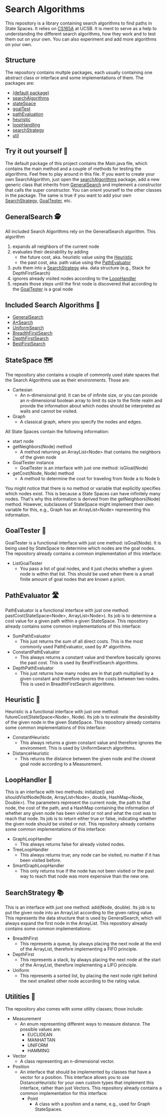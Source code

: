 # Search Algorithms

This repository is a library containing search algorithms to find paths in State Spaces. It relies on [CS165A](https://sites.cs.ucsb.edu/~xyan/classes/CS165A-2024fall/syllabus.html) at UCSB. It is ment to serve as a help to understanding the different search algorithms, how they work and to test them out on your own. You can also experiment and add more algorithms on your own.

## Structure
The repository contains multple packages, each usually containing one abstract class or interface and some implementations of them. The packages are:
* [(default package)](#try-it-out-yourself-)
* [searchAlgorithms](#included-search-algorithms-)
* [stateSpace](#stateSpace-)
* [goalTest](#goalTester-)
* [pathEvaluation](#pathEvaluator-)
* [heuristic](#heuristic-)
* [loopHandling](#loopHandler-)
* [searchStrategy](#searchStrategy-)
* [util](#utilities-)

## Try it out yourself 🧪
The default package of this project contains the Main.java file, which contains the main method and a couple of methods for testing the algorithms. Feel free to play around in this file. If you want to create your own SearchAlgorithm, just open the [searchAlgorithms](src/searchAlgorithms) package, add a new generic class that inherits from [GeneralSearch](#generalSearch-) and implement a constructor that calls the super constructor. You can orient yourself to the other classes in the package. The same is true if you want to add your own [SearchStrategy](#searchStrategy-), [GoalTester](#goalTest-), etc.

## GeneralSearch 🕵
All included Search Algorithms rely on the GeneralSearch algorithm. This algorithm
1. expands all neighbors of the current node
2. evaluates their desirability by adding
	* the future cost, aka. heuristic value using the [Heuristic](#heuristic-)
	* the past cost, aka. path value using the [PathEvaluator](#pathEvaluator-)
3. puts them into a [SearchStrategy](#searchStrategy-) aka. data structure (e.g., Stack for DepthFirstSearch)
4. ignores already visited nodes according to the [LoopHandler](#loopHandler-)
5. repeats those steps until the first node is discovered that according to the [GoalTester](#goalTester-) is a goal node

## Included Search Algorithms 💠
* [GeneralSearch](src/searchAlgorithms/GeneralSearch.java)
* [A\*Search](src/searchAlgorithms/AStarSearch.java)
* [UniformSearch](src/searchAlgorithms/UniformSearch.java)
* [BreadthFirstSearch](src/searchAlgorithms/BreadthFirstSearch.java)
* [DepthFirstSearch](src/searchAlgorithms/DepthFirstSearch.java)
* [BestFirstSearch](src/searchAlgorithms/BestFirstSearch.java)

## StateSpace 🗺️
The repository also contains a couple of commonly used state spaces that the Search Algorithms use as their environments. Those are:
* Cartesian
	- An n-dimensional grid. It can be of infinite size, or you can provide an n-dimensional boolean array to limit its size to the finite realm and provide the information about which nodes should be interpreted as walls and cannot be visited.
* Graph
	- A classical graph, where you specify the nodes and edges.

All State Spaces contain the following information:
* start node
* getNeighbors(Node) method
	- A method returning an ArrayList\<Node\> that contains the neighbors of the given node
* GoalTester instance
	- GoalTester is an interface with just one method: isGloal(Node)
* getCost(Node, Node) method
	- A method to determine the cost for traveling from Node a to Node b

You might notice that there is no method or variable that explicitly specifies which nodes exist. This is because a State Spaces can have infinitely many nodes. That's why this information is derived from the getNeighbors(Node) method. However, subclasses of StateSpace might implement their own variable for this, e.g., Graph has an ArrayList\<Node\> representing this information.

## GoalTester 🎯
GoalTester is a functional interface with just one method: isGoal(Node). It is being used by StateSpace to determine which nodes are the goal nodes. The repository already contains a common implementation of this interface:
* ListGoalTester
	- You pass a list of goal nodes, and it just checks whether a given node is within that list. This should be used when there is a small finite amount of goal nodes that are known a priori.

## PathEvaluator 🛣️
PathEvaluator is a functional interface with just one method: pastCost(StateSpace\<Node\>, ArrayList\<Node\>). Its job is to determine a cost value for a given path within a given StateSpace. This repository already contains some common implementations of this interface:
* SumPathEvaluator
	- This just returns the sum of all direct costs. This is the most commonly used PathEvaluator, used by A\* algorithms.
* ConstantPathEvaluator
	- This always returns a constant value and therefore basically ignores the past cost. This is used by BestFirstSearch algorithms.
* DepthPathEvaluator
	- This just returns how many nodes are in that path multiplied by a given constant and therefore ignores the costs between two nodes. This is used in BreadthFirstSearch algorithms.

## Heuristic 🤔
Heuristic is a functional interface with just one method: futureCost(StateSpace\<Node\>, Node). Its job is to estimate the desirability of the given node in the given StateSpace. This repository already contains some common implementations of this interface:
* ConstantHeuristic
	- This always returns a given constant value and therefore ignores the environment. This is used by UniformSearch algorithms.
* DistanceHeuristic
	- This returns the distance between the given node and the closest goal node according to a Measurement.

## LoopHandler 🔄
This is an interface with two methods: initialize() and shouldVisitNode(Node, ArrayList\<Node\>, double, HashMap\<Node, Double\>). The parameters represent the current node, the path to that node, the cost of the path, and a HashMap containing the information of whether any given node has been visited or not and what the cost was to reach that node. Its job is to return either true or false, indicating whether the given node should be visited or not. This repository already contains some common implementations of this interface:
* GraphLoopHandler
	- This always returns false for already visited nodes.
* TreeLoopHandler
	- This always returns true; any node can be visited, no matter if it has been visited before.
* SmartGraphLoopHandler
	- This only returns true if the node has not been visited or the past way to reach that node was more expensive than the new one.

## SearchStrategy 📚
This is an interface with just one method: add(Node, double). Its job is to put the given node into an ArrayList according to the given rating value. This represents the data structure that is used by GeneralSearch, which will always expand the first node in the ArrayList. This repository already contains some common implementations:
* BreadthFirst
	- This represents a queue, by always placing the next node at the end of the ArrayList, therefore implementing a FIFO principle.
* DepthFirst
	- This represents a stack, by always placing the next node at the start of the ArrayList, therefore implementing a LIFO principle.
* Uniform
	- This represents a sorted list, by placing the next node right behind the next smallest other node according to the rating value.

## Utilities 🔨
The repository also comes with some utility classes; those include:
* Measurement
	- An enum representing different ways to measure distance. The possible values are:
		* EUCLIDEAN
		* MANHATTAN
		* UNIFORM
		* HAMMING
* Vector
	- A class representing an n-dimensional vector.
* Position
	- An interface that should be implemented by classes that have a vector for a position. This interface allows you to use DistanceHeuristic for your own custom types that implement this interface, rather than just Vectors. This repository already contains a common implementation for this interface:
		* Point
			- A class with a position and a name, e.g., used for Graph StateSpaces.